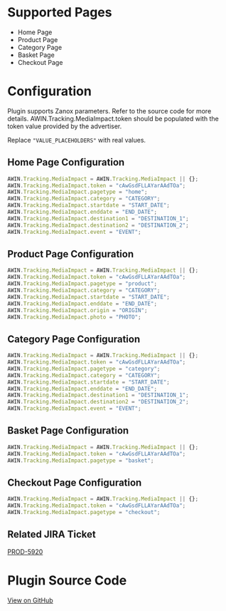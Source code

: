# Supported Pages

- Home Page
- Product Page
- Category Page
- Basket Page
- Checkout Page

# Configuration

Plugin supports Zanox parameters. Refer to the source code for more
details. AWIN.Tracking.MediaImpact.token should be populated with the
token value provided by the advertiser.

Replace `"VALUE_PLACEHOLDERS"` with real values.

## Home Page Configuration


``` javascript
AWIN.Tracking.MediaImpact = AWIN.Tracking.MediaImpact || {};
AWIN.Tracking.MediaImpact.token = "cAwGsdFLLAYarAAdTOa";
AWIN.Tracking.MediaImpact.pagetype = "home";
AWIN.Tracking.MediaImpact.category = "CATEGORY";
AWIN.Tracking.MediaImpact.startdate = "START_DATE";
AWIN.Tracking.MediaImpact.enddate = "END_DATE";
AWIN.Tracking.MediaImpact.destination1 = "DESTINATION_1";
AWIN.Tracking.MediaImpact.destination2 = "DESTINATION_2";
AWIN.Tracking.MediaImpact.event = "EVENT";
```




## Product Page Configuration


``` javascript
AWIN.Tracking.MediaImpact = AWIN.Tracking.MediaImpact || {};
AWIN.Tracking.MediaImpact.token = "cAwGsdFLLAYarAAdTOa";
AWIN.Tracking.MediaImpact.pagetype = "product";
AWIN.Tracking.MediaImpact.category = "CATEGORY";
AWIN.Tracking.MediaImpact.startdate = "START_DATE";
AWIN.Tracking.MediaImpact.enddate = "END_DATE";
AWIN.Tracking.MediaImpact.origin = "ORIGIN";
AWIN.Tracking.MediaImpact.photo = "PHOTO";
```




## Category Page Configuration


``` javascript
AWIN.Tracking.MediaImpact = AWIN.Tracking.MediaImpact || {};
AWIN.Tracking.MediaImpact.token = "cAwGsdFLLAYarAAdTOa";
AWIN.Tracking.MediaImpact.pagetype = "category";
AWIN.Tracking.MediaImpact.category = "CATEGORY";
AWIN.Tracking.MediaImpact.startdate = "START_DATE";
AWIN.Tracking.MediaImpact.enddate = "END_DATE";
AWIN.Tracking.MediaImpact.destination1 = "DESTINATION_1";
AWIN.Tracking.MediaImpact.destination2 = "DESTINATION_2";
AWIN.Tracking.MediaImpact.event = "EVENT";
```




## Basket Page Configuration


``` javascript
AWIN.Tracking.MediaImpact = AWIN.Tracking.MediaImpact || {};
AWIN.Tracking.MediaImpact.token = "cAwGsdFLLAYarAAdTOa";
AWIN.Tracking.MediaImpact.pagetype = "basket";
```




## Checkout Page Configuration


``` javascript
AWIN.Tracking.MediaImpact = AWIN.Tracking.MediaImpact || {};
AWIN.Tracking.MediaImpact.token = "cAwGsdFLLAYarAAdTOa";
AWIN.Tracking.MediaImpact.pagetype = "checkout";
```




## Related JIRA Ticket

[PROD-5920](https://jira.awin.com/browse/PROD-5920)

# Plugin Source Code

[View on
GitHub](https://github.com/awin/tracking-advertiser-mastertag/blob/master/src/plugins/thirdParty/mediaImpact/plugin.js)